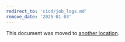 ```yaml
---
redirect_to: 'cicd/job_logs.md'
remove_date: '2025-01-03'
---
```


<!-- markdownlint-disable -->

This document was moved to [another location](cicd/job_logs.md).

<!-- This redirect file can be deleted after <2025-01-03>. -->
<!-- Redirects that point to other docs in the same project expire in three months. -->
<!-- Redirects that point to docs in a different project or site (for example, link is not relative and starts with `https:`) expire in one year. -->
<!-- Before deletion, see: https://docs.gitlab.com/ee/development/documentation/redirects.html -->
